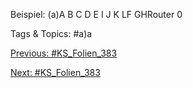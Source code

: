 Beispiel:
(a)A B C D
E
I J K LF GHRouter
0

   Tags & Topics:
   #a)a

[Previous: #KS_Folien_383](KS_Folien_383.md)

[Next: #KS_Folien_383](KS_Folien_383.md)